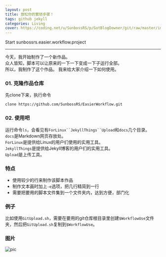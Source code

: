 ```yaml
---
layout: post
title: 放松你的繁琐步骤！
tags: github jekyll
categories: Living
cover: https://coding.net/u/SunbossRS/p/GotBlogDowner/git/raw/master/img/InitJekyllMarkdownArticle/cover.png
---
```


Start sunbossrs.easier.workflow.project

---
  
今天，我开始制作了一个新作品。  
众人皆知，脚本可以让原来的一下一下变成一下子运行全部。  
所以，我制作了这个作品。
我来给大家介绍一下如何使用。  

### 01. 克隆作品仓库
先clone下来，执行命令
```bash
clone https://github.com/SunbossRS/EasierWorkflow.git
```

### 02. 使用吧
运行命令`ls`，会看见有`ForLinux``JekyllThings``Upload`和`docs`几个目录。  
`docs`是Markdown网页存放处。  
`ForLinux`是提供给Linux的用户们使用的实用工具。  
`JekyllThings`是提供给Jekyll博客的用户们的实用工具。  
`Upload`是上传工具。

### 特点
- 使用较少的行来制作该脚本作品
- 制作文本画时加上`-e`选项，把几行精简到一行
- 需要把要用的脚本文件集到一个文件夹内，达到方便，部门化

### 例子
比如使用`GitUpload.sh`，需要在要用的git仓库根目录里创建`$WorkflowUse`文件夹，然后把`GitUpload.sh`复制到`$WorkflowUse`。

### 图片
![pic](https://coding.net/u/SunbossRS/p/GotBlogDowner/git/raw/master/img/InitJekyllMarkdownArticle/01.png)   
